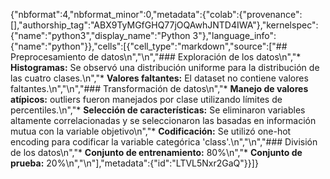 {"nbformat":4,"nbformat_minor":0,"metadata":{"colab":{"provenance":[],"authorship_tag":"ABX9TyMGfGHQ77jOQAwhJNTD4IWA"},"kernelspec":{"name":"python3","display_name":"Python 3"},"language_info":{"name":"python"}},"cells":[{"cell_type":"markdown","source":["## Preprocesamiento de datos\n","\n","### Exploración de los datos\n","* **Histogramas:** Se observó una distribución uniforme para la distribución de las cuatro clases.\n","* **Valores faltantes:** El dataset no contiene valores faltantes.\n","\n","### Transformación de datos\n","* **Manejo de valores atípicos:** outliers fueron manejados por clase utilizando límites de percentiles.\n","* **Selección de características:** Se eliminaron variables altamente correlacionadas y se seleccionaron las basadas en información mutua con la variable objetivo\n","* **Codificación:** Se utilizó one-hot encoding para codificar la variable categórica 'class'.\n","\n","### División de los datos\n","* **Conjunto de entrenamiento:** 80%\n","* **Conjunto de prueba:** 20%\n","\n"],"metadata":{"id":"LTVL5Nxr2GaQ"}}]}